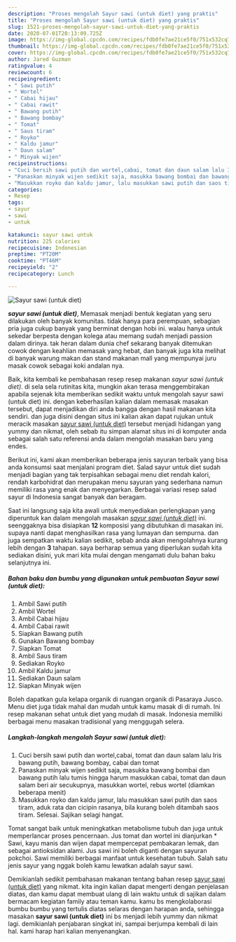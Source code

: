 ```yaml
---
description: "Proses mengolah Sayur sawi (untuk diet) yang praktis"
title: "Proses mengolah Sayur sawi (untuk diet) yang praktis"
slug: 1521-proses-mengolah-sayur-sawi-untuk-diet-yang-praktis
date: 2020-07-01T20:13:09.725Z
image: https://img-global.cpcdn.com/recipes/fdb0fe7ae21ce5f0/751x532cq70/sayur-sawi-untuk-diet-foto-resep-utama.jpg
thumbnail: https://img-global.cpcdn.com/recipes/fdb0fe7ae21ce5f0/751x532cq70/sayur-sawi-untuk-diet-foto-resep-utama.jpg
cover: https://img-global.cpcdn.com/recipes/fdb0fe7ae21ce5f0/751x532cq70/sayur-sawi-untuk-diet-foto-resep-utama.jpg
author: Jared Guzman
ratingvalue: 4
reviewcount: 6
recipeingredient:
- " Sawi putih"
- " Wortel"
- " Cabai hijau"
- " Cabai rawit"
- " Bawang putih"
- " Bawang bombay"
- " Tomat"
- " Saus tiram"
- " Royko"
- " Kaldu jamur"
- " Daun salam"
- " Minyak wijen"
recipeinstructions:
- "Cuci bersih sawi putih dan wortel,cabai, tomat dan daun salam lalu Iris bawang putih, bawang bombay, cabai dan tomat"
- "Panaskan minyak wijen sedikit saja, masukka bawang bombai dan bawang putih lalu tumis hingga harum masukkan cabai, tomat dan daun salam beri air secukupnya, masukkan wortel, rebus wortel (diamkan beberapa menit)"
- "Masukkan royko dan kaldu jamur, lalu masukkan sawi putih dan saos tiram, aduk rata dan cicipin rasanya, bila kurang boleh ditambah saos tiram. Selesai. Sajikan selagi hangat."
categories:
- Resep
tags:
- sayur
- sawi
- untuk

katakunci: sayur sawi untuk 
nutrition: 225 calories
recipecuisine: Indonesian
preptime: "PT20M"
cooktime: "PT46M"
recipeyield: "2"
recipecategory: Lunch

---
```



![Sayur sawi (untuk diet)](https://img-global.cpcdn.com/recipes/fdb0fe7ae21ce5f0/751x532cq70/sayur-sawi-untuk-diet-foto-resep-utama.jpg)

<b><i>sayur sawi (untuk diet)</i></b>, Memasak menjadi bentuk kegiatan yang seru dilakukan oleh banyak komunitas. tidak hanya para perempuan, sebagian pria juga cukup banyak yang berminat dengan hobi ini. walau hanya untuk sekedar berpesta dengan kolega atau memang sudah menjadi passion dalam dirinya. tak heran dalam dunia chef sekarang banyak ditemukan cowok dengan keahlian memasak yang hebat, dan banyak juga kita melihat di banyak warung makan dan stand makanan mall yang mempunyai juru masak cowok sebagai koki andalan nya.

Baik, kita kembali ke pembahasan resep resep makanan <i>sayur sawi (untuk diet)</i>. di sela sela rutinitas kita, mungkin akan terasa menggembirakan apabila sejenak kita memberikan sedikit waktu untuk mengolah sayur sawi (untuk diet) ini. dengan keberhasilan kalian dalam memasak masakan tersebut, dapat menjadikan diri anda bangga dengan hasil makanan kita sendiri. dan juga disini dengan situs ini kalian akan dapat rujukan untuk meracik masakan <u>sayur sawi (untuk diet)</u> tersebut menjadi hidangan yang yummy dan nikmat, oleh sebab itu simpan alamat situs ini di komputer anda sebagai salah satu referensi anda dalam mengolah masakan baru yang endes.

Berikut ini, kami akan memberikan beberapa jenis sayuran terbaik yang bisa anda konsumsi saat menjalani program diet. Salad sayur untuk diet sudah menjadi bagian yang tak terpisahkan sebagai menu diet rendah kalori, rendah karbohidrat dan merupakan menu sayuran yang sederhana namun memiliki rasa yang enak dan menyegarkan. Berbagai variasi resep salad sayur di Indonesia sangat banyak dan beragam.


Saat ini langsung saja kita awali untuk menyediakan perlengkapan yang diperuntuk kan dalam mengolah masakan <u><i>sayur sawi (untuk diet)</i></u> ini. seenggaknya bisa disiapkan <b>12</b> komposisi yang dibutuhkan di masakan ini. supaya nanti dapat menghasilkan rasa yang lumayan dan sempurna. dan juga sempatkan waktu kalian sedikit, sebab anda akan mengolahnya kurang lebih dengan <b>3</b> tahapan. saya berharap semua yang diperlukan sudah kita sediakan disini, yuk mari kita mulai dengan mengamati dulu bahan baku selanjutnya ini.

<!--inarticleads1-->

##### Bahan baku dan bumbu yang digunakan untuk pembuatan Sayur sawi (untuk diet):

1. Ambil  Sawi putih
1. Ambil  Wortel
1. Ambil  Cabai hijau
1. Ambil  Cabai rawit
1. Siapkan  Bawang putih
1. Gunakan  Bawang bombay
1. Siapkan  Tomat
1. Ambil  Saus tiram
1. Sediakan  Royko
1. Ambil  Kaldu jamur
1. Sediakan  Daun salam
1. Siapkan  Minyak wijen


Boleh dapatkan gula kelapa organik di ruangan organik di Pasaraya Jusco. Menu diet juga tidak mahal dan mudah untuk kamu masak di di rumah. Ini resep makanan sehat untuk diet yang mudah di masak. Indonesia memiliki berbagai menu masakan tradisional yang menggugah selera. 

<!--inarticleads2-->

##### Langkah-langkah mengolah Sayur sawi (untuk diet):

1. Cuci bersih sawi putih dan wortel,cabai, tomat dan daun salam lalu Iris bawang putih, bawang bombay, cabai dan tomat
1. Panaskan minyak wijen sedikit saja, masukka bawang bombai dan bawang putih lalu tumis hingga harum masukkan cabai, tomat dan daun salam beri air secukupnya, masukkan wortel, rebus wortel (diamkan beberapa menit)
1. Masukkan royko dan kaldu jamur, lalu masukkan sawi putih dan saos tiram, aduk rata dan cicipin rasanya, bila kurang boleh ditambah saos tiram. Selesai. Sajikan selagi hangat.


Tomat sangat baik untuk meningkatkan metabolisme tubuh dan juga untuk memperlancar proses pencernaan. Jus tomat dan wortel ini dianjurkan * Sawi, kayu manis dan wijen dapat mempercepat pembakaran lemak, dan sebagai antioksidan alami. Jus sawi ini boleh diganti dengan sayuran pokchoi. Sawi memiliki berbagai manfaat untuk kesehatan tubuh. Salah satu jenis sayur yang nggak boleh kamu lewatkan adalah sayur sawi. 

Demikianlah sedikit pembahasan makanan tentang bahan resep <u>sayur sawi (untuk diet)</u> yang nikmat. kita ingin kalian dapat mengerti dengan penjelasan diatas, dan kamu dapat membuat ulang di lain waktu untuk di sajikan dalam bermacam kegiatan family atau teman kamu. kamu bs mengkolaborasi bumbu bumbu yang tertulis diatas selaras dengan harapan anda, sehingga masakan <b>sayur sawi (untuk diet)</b> ini bs menjadi lebih yummy dan nikmat lagi. demikianlah penjabaran singkat ini, sampai berjumpa kembali di lain hal. kami harap hari kalian menyenangkan.
